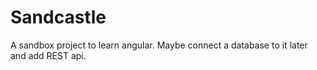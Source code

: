 # Sandcastle
A sandbox project to learn angular. Maybe connect a database to it later and add REST api.
